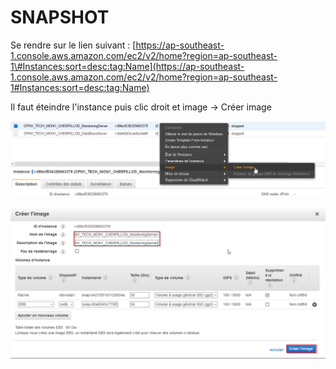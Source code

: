 # SNAPSHOT

Se rendre sur le lien suivant : [https://ap-southeast-1.console.aws.amazon.com/ec2/v2/home?region=ap-southeast-1\#Instances:sort=desc:tag:Name](https://ap-southeast-1.console.aws.amazon.com/ec2/v2/home?region=ap-southeast-1#Instances:sort=desc:tag:Name)

Il faut éteindre l'instance puis clic droit et image -&gt; Créer image

![](.gitbook/assets/image%20%289%29.png)

![](.gitbook/assets/image%20%2810%29.png)

